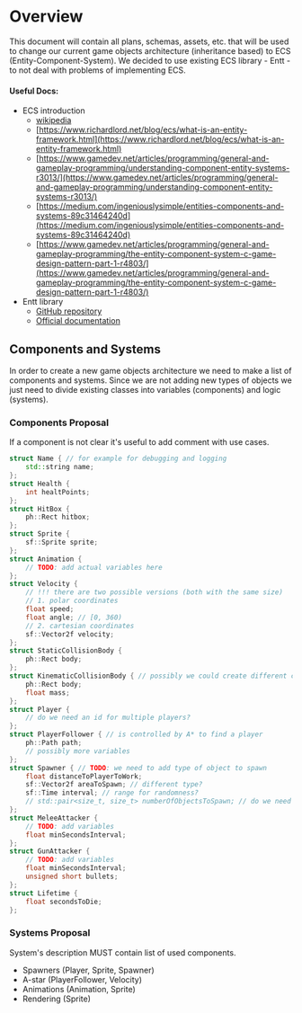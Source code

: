 # Overview
This document will contain all plans, schemas, assets, etc. that will be used to change our current game objects architecture (inheritance based) to ECS (Entity-Component-System). We decided to use existing ECS library - Entt - to not deal with problems of implementing ECS.

#### Useful Docs:
- ECS introduction
  - [wikipedia](https://en.wikipedia.org/wiki/Entity_component_system)
  - [https://www.richardlord.net/blog/ecs/what-is-an-entity-framework.html](https://www.richardlord.net/blog/ecs/what-is-an-entity-framework.html)
  - [https://www.gamedev.net/articles/programming/general-and-gameplay-programming/understanding-component-entity-systems-r3013/](https://www.gamedev.net/articles/programming/general-and-gameplay-programming/understanding-component-entity-systems-r3013/)
  - [https://medium.com/ingeniouslysimple/entities-components-and-systems-89c31464240d](https://medium.com/ingeniouslysimple/entities-components-and-systems-89c31464240d)
  - [https://www.gamedev.net/articles/programming/general-and-gameplay-programming/the-entity-component-system-c-game-design-pattern-part-1-r4803/](https://www.gamedev.net/articles/programming/general-and-gameplay-programming/the-entity-component-system-c-game-design-pattern-part-1-r4803/)
- Entt library
  - [GitHub repository](https://github.com/skypjack/entt)
  - [Official documentation](https://skypjack.github.io/entt/)

## Components and Systems
In order to create a new game objects architecture we need to make a list of components and systems.
 Since we are not adding new types of objects we just need to divide existing classes into variables (components) and logic (systems).

### Components Proposal
If a component is not clear it's useful to add comment with use cases.
```cpp
struct Name { // for example for debugging and logging
    std::string name;
};
struct Health {
    int healtPoints;
};
struct HitBox {
    ph::Rect hitbox;
};
struct Sprite {
    sf::Sprite sprite;
};
struct Animation {
    // TODO: add actual variables here
};
struct Velocity {
    // !!! there are two possible versions (both with the same size)
    // 1. polar coordinates
    float speed;
    float angle; // [0, 360)
    // 2. cartesian coordinates
    sf::Vector2f velocity;
};
struct StaticCollisionBody {
    ph::Rect body;
};
struct KinematicCollisionBody { // possibly we could create different component for hitbox
    ph::Rect body;
    float mass;
};
struct Player {
    // do we need an id for multiple players?
};
struct PlayerFollower { // is controlled by A* to find a player
    ph::Path path;
    // possibly more variables
};
struct Spawner { // TODO: we need to add type of object to spawn
    float distanceToPlayerToWork;
    sf::Vector2f areaToSpawn; // different type?
    sf::Time interval; // range for randomness?
    // std::pair<size_t, size_t> numberOfObjectsToSpawn; // do we need custom amount?
};
struct MeleeAttacker {
    // TODO: add variables
    float minSecondsInterval;
};
struct GunAttacker {
    // TODO: add variables
    float minSecondsInterval;
    unsigned short bullets;
};
struct Lifetime {
    float secondsToDie;
};
```

### Systems Proposal
System's description MUST contain list of used components.
- Spawners (Player, Sprite, Spawner)
- A-star (PlayerFollower, Velocity)
- Animations (Animation, Sprite)
- Rendering (Sprite)
